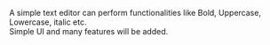 A simple text editor can perform functionalities like Bold, Uppercase, Lowercase, italic etc. <br>
Simple UI and many features will be added.
